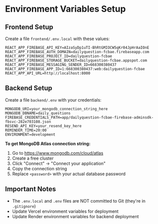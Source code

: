 # Environment Variables Setup

## Frontend Setup

Create a file `frontend/.env.local` with these values:

```env
REACT_APP_FIREBASE_API_KEY=AIzaSyDp1uTI-BhRtGMIOCW5qKr04JpHrAaIOnE
REACT_APP_FIREBASE_AUTH_DOMAIN=dailyquestion-fcbae.firebaseapp.com
REACT_APP_FIREBASE_PROJECT_ID=dailyquestion-fcbae
REACT_APP_FIREBASE_STORAGE_BUCKET=dailyquestion-fcbae.appspot.com
REACT_APP_FIREBASE_MESSAGING_SENDER_ID=668300380437
REACT_APP_FIREBASE_APP_ID=1:668300380437:web:dailyquestion-fcbae
REACT_APP_API_URL=http://localhost:8000
```

## Backend Setup

Create a file `backend/.env` with your credentials:

```env
MONGODB_URI=your_mongodb_connection_string_here
MONGODB_DBNAME=daily_questions
FIREBASE_CREDENTIALS_PATH=app/dailyquestion-fcbae-firebase-adminsdk-fbsvc-282e703108.json
RESEND_API_KEY=your_resend_key_here
REMINDER_TIME=20:00
ENVIRONMENT=development
```

**To get MongoDB Atlas connection string:**
1. Go to https://www.mongodb.com/cloud/atlas
2. Create a free cluster
3. Click "Connect" → "Connect your application"
4. Copy the connection string
5. Replace `<password>` with your actual database password

## Important Notes

- The `.env.local` and `.env` files are NOT committed to Git (they're in `.gitignore`)
- Update Vercel environment variables for deployment
- Update Render environment variables for backend deployment

